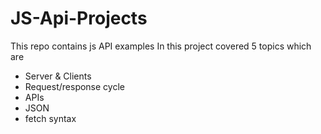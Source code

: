 # JS-Api-Projects
This repo contains js API examples
In this project covered 5 topics which are
- Server & Clients
- Request/response cycle
- APIs
- JSON
- fetch syntax
